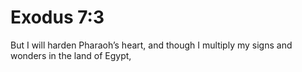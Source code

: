 # Exodus 7:3

But I will harden Pharaoh’s heart, and though I multiply my signs and wonders in the land of Egypt,

